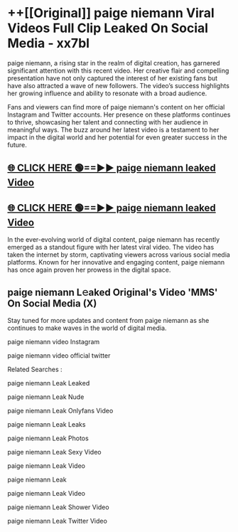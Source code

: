 # ++[[Original]] paige niemann Viral Videos Full Clip Leaked On Social Media - xx7bl<br>

paige niemann, a rising star in the realm of digital creation, has garnered significant attention with this recent video. Her creative flair and compelling presentation have not only captured the interest of her existing fans but have also attracted a wave of new followers. The video’s success highlights her growing influence and ability to resonate with a broad audience.

Fans and viewers can find more of paige niemann's content on her official Instagram and Twitter accounts. Her presence on these platforms continues to thrive, showcasing her talent and connecting with her audience in meaningful ways. The buzz around her latest video is a testament to her impact in the digital world and her potential for even greater success in the future.


## [🌐 CLICK HERE 🟢==►► paige niemann leaked Video ](https://onlyclips.site?title=paige_niemann&ref=git)

## [🌐 CLICK HERE 🟢==►► paige niemann leaked Video ](https://onlyclips.site?title=paige_niemann&ref=git)


In the ever-evolving world of digital content, paige niemann has recently emerged as a standout figure with her latest viral video. The video has taken the internet by storm, captivating viewers across various social media platforms. Known for her innovative and engaging content, paige niemann has once again proven her prowess in the digital space.



## paige niemann L𝚎aked Original's Video 'MMS' On Social Media (X)


Stay tuned for more updates and content from paige niemann as she continues to make waves in the world of digital media.

paige niemann video Instagram

paige niemann video official twitter


Related Searches :

paige niemann Leak Leaked

paige niemann Leak Nude

paige niemann Leak Onlyfans Video

paige niemann Leak Leaks

paige niemann Leak Photos

paige niemann Leak Sexy Video

paige niemann Leak Video

paige niemann Leak

paige niemann Leak Video

paige niemann Leak Shower Video

paige niemann Leak Twitter Video

